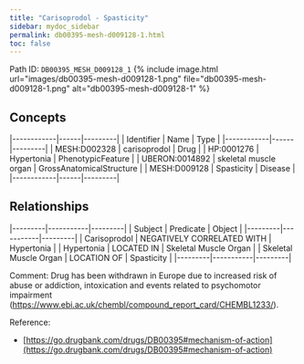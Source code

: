 ```yaml
---
title: "Carisoprodol - Spasticity"
sidebar: mydoc_sidebar
permalink: db00395-mesh-d009128-1.html
toc: false 
---
```



Path ID: `DB00395_MESH_D009128_1`
{% include image.html url="images/db00395-mesh-d009128-1.png" file="db00395-mesh-d009128-1.png" alt="db00395-mesh-d009128-1" %}

## Concepts

|------------|------|---------|
| Identifier | Name | Type    |
|------------|------|---------|
| MESH:D002328 | carisoprodol | Drug |
| HP:0001276 | Hypertonia | PhenotypicFeature |
| UBERON:0014892 | skeletal muscle organ | GrossAnatomicalStructure |
| MESH:D009128 | Spasticity | Disease |
|------------|------|---------|

## Relationships

|---------|-----------|---------|
| Subject | Predicate | Object  |
|---------|-----------|---------|
| Carisoprodol | NEGATIVELY CORRELATED WITH | Hypertonia |
| Hypertonia | LOCATED IN | Skeletal Muscle Organ |
| Skeletal Muscle Organ | LOCATION OF | Spasticity |
|---------|-----------|---------|

Comment: Drug has been withdrawn in Europe due to increased risk of abuse or addiction, intoxication and events related to psychomotor impairment (https://www.ebi.ac.uk/chembl/compound_report_card/CHEMBL1233/).

Reference: 
  - [https://go.drugbank.com/drugs/DB00395#mechanism-of-action](https://go.drugbank.com/drugs/DB00395#mechanism-of-action)
